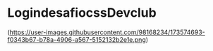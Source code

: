 # LogindesafiocssDevclub
(https://user-images.githubusercontent.com/98168234/173574693-f0343b67-b78a-4906-a567-5152132b2e1e.png)
